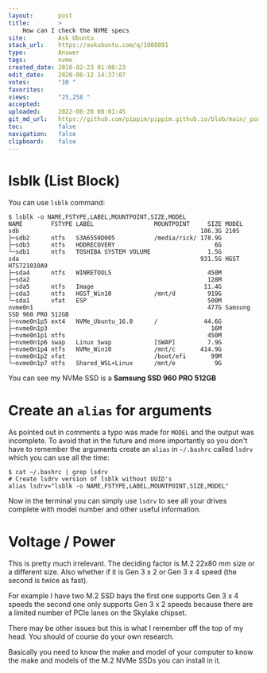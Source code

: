 ```yaml
---
layout:       post
title:        >
    How can I check the NVME specs
site:         Ask Ubuntu
stack_url:    https://askubuntu.com/q/1008891
type:         Answer
tags:         nvme
created_date: 2018-02-23 01:08:23
edit_date:    2020-06-12 14:37:07
votes:        "10 "
favorites:    
views:        "25,258 "
accepted:     
uploaded:     2022-08-28 08:01:45
git_md_url:   https://github.com/pippim/pippim.github.io/blob/main/_posts/2018/2018-02-23-How-can-I-check-the-NVME-specs.md
toc:          false
navigation:   false
clipboard:    false
---
```


# lsblk (List Block)

You can use `lsblk` command:

``` 
$ lsblk -o NAME,FSTYPE,LABEL,MOUNTPOINT,SIZE,MODEL
NAME        FSTYPE LABEL                 MOUNTPOINT     SIZE MODEL
sdb                                                   186.3G 2105            
├─sdb2      ntfs   S3A6550D005           /media/rick/ 178.9G 
├─sdb3      ntfs   HDDRECOVERY                            6G 
└─sdb1      ntfs   TOSHIBA SYSTEM VOLUME                1.5G 
sda                                                   931.5G HGST HTS721010A9
├─sda4      ntfs   WINRETOOLS                           450M 
├─sda2                                                  128M 
├─sda5      ntfs   Image                               11.4G 
├─sda3      ntfs   HGST_Win10            /mnt/d         919G 
└─sda1      vfat   ESP                                  500M 
nvme0n1                                                 477G Samsung SSD 960 PRO 512GB    
├─nvme0n1p5 ext4   NVMe_Ubuntu_16.0      /             44.6G 
├─nvme0n1p3                                              16M 
├─nvme0n1p1 ntfs                                        450M 
├─nvme0n1p6 swap   Linux Swap            [SWAP]         7.9G 
├─nvme0n1p4 ntfs   NVMe_Win10            /mnt/c       414.9G 
├─nvme0n1p2 vfat                         /boot/efi       99M 
└─nvme0n1p7 ntfs   Shared_WSL+Linux      /mnt/e           9G 
```

You can see my NVMe SSD is a **Samsung SSD 960 PRO 512GB**

# Create an `alias` for arguments

As pointed out in comments a typo was made for `MODEL` and the output was incomplete. To avoid that in the future and more importantly so you don't have to remember the arguments create an `alias` in `~/.bashrc` called `lsdrv` which you can use all the time:

``` 
$ cat ~/.bashrc | grep lsdrv
# Create lsdrv version of lsblk without UUID's
alias lsdrv="lsblk -o NAME,FSTYPE,LABEL,MOUNTPOINT,SIZE,MODEL"
```

Now in the terminal you can simply use `lsdrv` to see all your drives complete with model number and other useful information.

# Voltage / Power

This is pretty much irrelevant. The deciding factor is M.2 22x80 mm size or a different size. Also whether if it is Gen 3 x 2 or Gen 3 x 4 speed (the second is twice as fast). 

For example I have two M.2 SSD bays the first one supports Gen 3 x 4 speeds the second one only supports Gen 3 x 2 speeds because there are a limited number of PCIe lanes on the Skylake chipset.

There may be other issues but this is what I remember off the top of my head. You should of course do your own research.

Basically you need to know the make and model of your computer to know the make and models of the M.2 NVMe SSDs you can install in it.
